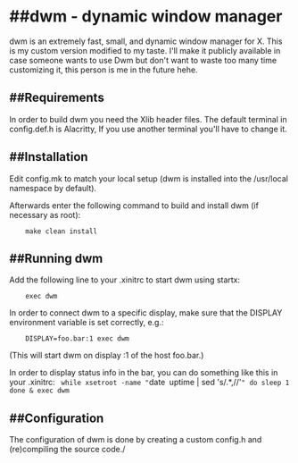 ##dwm - dynamic window manager
============================
dwm is an extremely fast, small, and dynamic window manager for X. This is my custom version modified to my taste. I'll make it publicly available in case someone wants to use Dwm but don't want to waste too many time customizing it, this person is me in the future hehe.

##Requirements
------------
In order to build dwm you need the Xlib header files.
The default terminal in config.def.h is Alacritty, If you use another terminal you'll have to change it. 


##Installation
------------
Edit config.mk to match your local setup (dwm is installed into
the /usr/local namespace by default).

Afterwards enter the following command to build and install dwm (if
necessary as root):

`    make clean install`


##Running dwm
-----------
Add the following line to your .xinitrc to start dwm using startx:

`    exec dwm`

In order to connect dwm to a specific display, make sure that
the DISPLAY environment variable is set correctly, e.g.:

`    DISPLAY=foo.bar:1 exec dwm`

(This will start dwm on display :1 of the host foo.bar.)

In order to display status info in the bar, you can do something
like this in your .xinitrc:
`
    while xsetroot -name "`date` `uptime | sed 's/.*,//'`"
    do
    	sleep 1
    done &
    exec dwm
`

##Configuration
-------------
The configuration of dwm is done by creating a custom config.h
and (re)compiling the source code./
